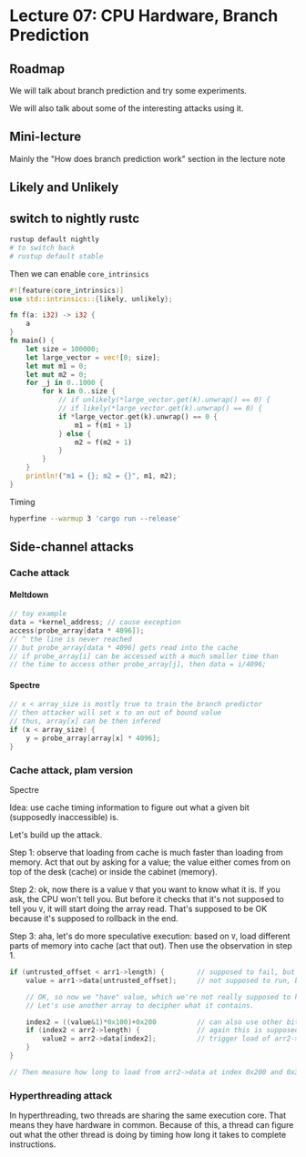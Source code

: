 # Lecture 07: CPU Hardware, Branch Prediction

## Roadmap

We will talk about branch prediction and try some experiments.

We will also talk about some of the interesting attacks using it.

## Mini-lecture

Mainly the "How does branch prediction work" section in the lecture note

## Likely and Unlikely

## switch to nightly rustc
```sh
rustup default nightly
# to switch back
# rustup default stable
```

Then we can enable `core_intrinsics`

```rust
#![feature(core_intrinsics)]
use std::intrinsics::{likely, unlikely};

fn f(a: i32) -> i32 {
    a
}
fn main() {
    let size = 100000;
    let large_vector = vec![0; size];
    let mut m1 = 0;
    let mut m2 = 0;
    for _j in 0..1000 {
        for k in 0..size {
            // if unlikely(*large_vector.get(k).unwrap() == 0) {
            // if likely(*large_vector.get(k).unwrap() == 0) {
            if *large_vector.get(k).unwrap() == 0 {
                m1 = f(m1 + 1)
            } else {
                m2 = f(m2 + 1)
            }
        }
    }
    println!("m1 = {}; m2 = {}", m1, m2);
}
```

Timing

```sh
hyperfine --warmup 3 'cargo run --release'
```

## Side-channel attacks

### Cache attack

#### Meltdown

```C
// toy example
data = *kernel_address; // cause exception
access(probe_array[data * 4096]);
// ^ the line is never reached
// but probe_array[data * 4096] gets read into the cache
// if probe_array[i] can be accessed with a much smaller time than
// the time to access other probe_array[j], then data = i/4096;
```

#### Spectre

```C
// x < array_size is mostly true to train the branch predictor
// then attacker will set x to an out of bound value
// thus, array[x] can be then infered
if (x < array_size) {
    y = probe_array[array[x] * 4096];
}
```

### Cache attack, plam version

Spectre

Idea: use cache timing information to figure out what a given bit (supposedly
inaccessible) is.

Let's build up the attack.

Step 1: observe that loading from cache is much faster than loading from memory.
Act that out by asking for a value; the value either comes from on top of the
desk (cache) or inside the cabinet (memory).

Step 2: ok, now there is a value `V` that you want to know what it is. If you
ask, the CPU won't tell you. But before it checks that it's not supposed to tell
you `V`, it will start doing the array read. That's supposed to be OK because
it's supposed to rollback in the end.

Step 3: aha, let's do more speculative execution: based on `V`, load different
parts of memory into cache (act that out). Then use the observation in step 1.

```C
if (untrusted_offset < arr1->length) {        // supposed to fail, but predicted true
    value = arr1->data[untrusted_offset];     // not supposed to run, but because of speculation, does actually load value (you're not supposed to see it)

    // OK, so now we "have" value, which we're not really supposed to have access to.
    // Let's use another array to decipher what it contains.

    index2 = ((value&1)*0x100)+0x200          // can also use other bits besides &1
    if (index2 < arr2->length) {              // again this is supposed to be false, and yet...
        value2 = arr2->data[index2];          // trigger load of arr2->data[0x200] if bit false, 0x300 if true
    }
}

// Then measure how long to load from arr2->data at index 0x200 and 0x300.
```

### Hyperthreading attack

In hyperthreading, two threads are sharing the same execution core. That means
they have hardware in common. Because of this, a thread can figure out what the
other thread is doing by timing how long it takes to complete instructions.
